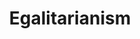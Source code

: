 ---
title: Egalitarianism
crosslinks:
- MGTOW
- AngryBlackladies
- Ooer
- Feminism
- AskFemmeThoughts
- WhiteRights
- dontdeadopeninside
- againstmensrights
- MensRights
- AskWomen
- masculism
- counterfem
---